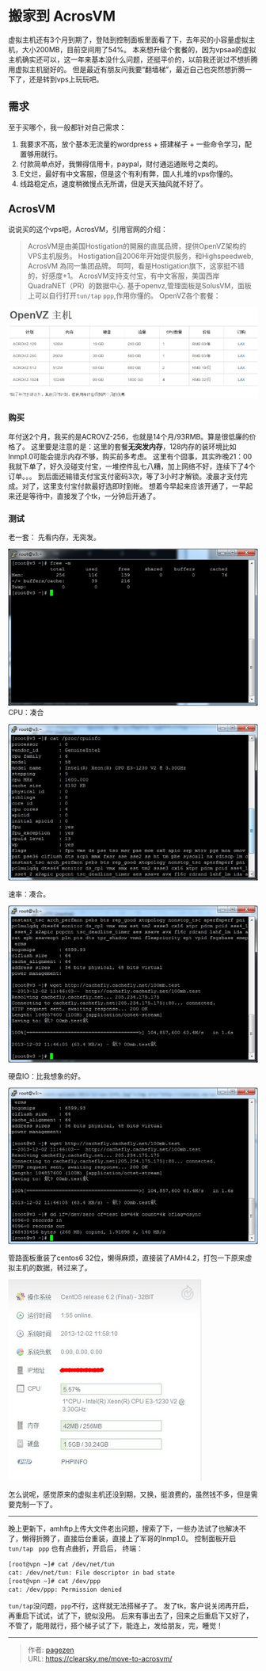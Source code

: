 # 搬家到 AcrosVM


虚拟主机还有3个月到期了，登陆到控制面板里面看了下，去年买的小容量虚拟主机，大小200MB，目前空间用了54%。 本来想升级个套餐的，因为vpsaa的虚拟主机确实还可以，这一年来基本没什么问题，还挺平价的，以前我还说过不想折腾用虚拟主机挺好的。 但是最近有朋友问我要“翻墙梯”，最近自己也突然想折腾一下了，还是转到vps上玩玩吧。

## 需求

至于买哪个，我一般都针对自己需求：

1.  我要求不高，放个基本无流量的wordpress + 搭建梯子 + 一些命令学习，配置够用就行。
2.  付款简单点好，我懒得信用卡，paypal，财付通运通账号之类的。
3.  E文烂，最好有中文客服，但是这个有利有弊，国人扎堆的vps你懂的。
4.  线路稳定点，速度稍微慢点无所谓，但是天天抽风就不好了。

## AcrosVM

说说买的这个vps吧，AcrosVM，引用官网的介绍：

> AcrosVM是由美国Hostigation的開展的直属品牌，提供OpenVZ架构的VPS主机服务。 Hostigation自2006年开始提供服务，和Highspeedweb, AcrosVM 為同一集团品牌。
> 呵呵，看是Hostigation旗下，这家挺不错的，好感度+1。 AcrosVM支持支付宝，有中文客服，美国西岸 QuadraNET（PR）的数据中心. 基于openvz,管理面板是SolusVM，面板上可以自行打开`tun/tap` `ppp`,作用你懂的。 OpenVZ各个套餐： 

![acrosvm套餐](acrosvm-plan.jpg "acrosvm套餐")

### 购买

年付送2个月，我买的是ACROVZ-256，也就是14个月/93RMB。算是很低廉的价格了。 这里要是注意的是：这里的套餐**无突发内存**，128内存的装环境比如lnmp1.0可能会提示内存不够，购买前多考虑。 这里有个囧事，其实昨晚21：00我就下单了，好久没碰支付宝，一堆控件乱七八糟，加上网络不好，连续下了4个订单。。。 到后面还输错支付宝支付密码3次，等了3小时才解锁。凌晨才支付完成。对了，这里支付宝付款最好选即时到帐。 想着今早起来应该开通了，一早起来还是等待中，直接发了个tk，一分钟后开通了。

### 测试

老一套： 先看内存，无突发。

![free-m](free-m.jpg "free-m")
CPU：凑合

![cpu-info](cpu-info.jpg "cpu-info")

速率：凑合。

![sulv](sulv.jpg "sulv]")

硬盘IO：比我想象的好。

![io](io.jpg "io")

管路面板重装了centos6 32位，懒得麻烦，直接装了AMH4.2，打包一下原来虚拟主机的数据，转过来了。

![ahm4.2](ahm4.2.jpg "ahm4.2")

怎么说呢，感觉原来的虚拟主机还没到期，又换，挺浪费的，虽然钱不多，但是需要克制一下了。

* * *

晚上更新下，amhftp上传大文件老出问题，搜索了下，一些办法试了也解决不了，懒得折腾了，直接后台重装，直接上了军哥的lnmp1.0。 控制面板开启 `tun/tap` ` ppp` 也有点曲折，开启后， 终端：

```bash
[root@vpn ~]# cat /dev/net/tun
cat: /dev/net/tun: File descriptor in bad state
[root@vpn ~]# cat /dev/ppp
cat: /dev/ppp: Permission denied
```

`tun/tap`没问题，`ppp`不行，这样就无法搭梯子了。 发了tk，客户说关闭再开启，再重启下试试，试了下，貌似没用。 后来有事出去了，回来之后重启下又好了，不管了，能用就行，搭个梯子试了下，能连上，发给朋友，完，睡觉！


---

> 作者: [pagezen](http://clearsky.me/)  
> URL: https://clearsky.me/move-to-acrosvm/  

